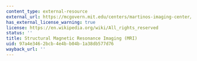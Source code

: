 ```yaml
---
content_type: external-resource
external_url: https://mcgovern.mit.edu/centers/martinos-imaging-center/our-imaging-technologies/
has_external_license_warning: true
license: https://en.wikipedia.org/wiki/All_rights_reserved
status: ''
title: Structural Magnetic Resonance Imaging (MRI)
uid: 97a4e346-2bcb-4e4b-b04b-1a38db577d76
wayback_url: ''
---
```

